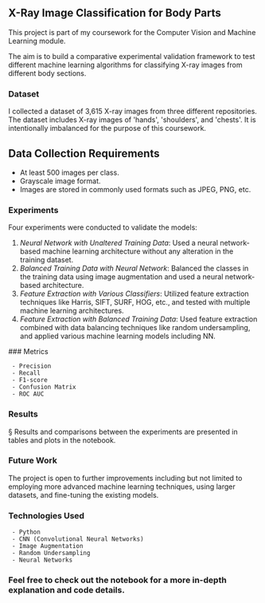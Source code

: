 

## X-Ray Image Classification for Body Parts

This project is part of my coursework for the Computer Vision and Machine Learning module.

The aim is to build a comparative experimental validation framework to test different machine learning algorithms for classifying X-ray images from different body sections.

### Dataset

I collected a dataset of 3,615 X-ray images from three different repositories. The dataset includes X-ray images of 'hands', 'shoulders', and 'chests'. It is intentionally imbalanced for the purpose of this coursework.

## Data Collection Requirements

 - At least 500 images per class.
 - Grayscale image format.
 - Images are stored in commonly used formats such as JPEG, PNG, etc.

### Experiments

Four experiments were conducted to validate the models:

1. *Neural Network with Unaltered Training Data*: Used a neural network-based machine learning architecture without any alteration in the training dataset.
2. *Balanced Training Data with Neural Network*: Balanced the classes in the training data using image augmentation and used a neural network-based architecture.
3. *Feature Extraction with Various Classifiers*: Utilized feature extraction techniques like Harris, SIFT, SURF, HOG, etc., and tested with multiple machine learning architectures.
4. *Feature Extraction with Balanced Training Data*: Used feature extraction combined with data balancing techniques like random undersampling, and applied various machine learning models including NN.

### Metrics
    
     - Precision
     - Recall
     - F1-score
     - Confusion Matrix
     - ROC AUC


### Results
§
Results and comparisons between the experiments are presented in tables and plots in the notebook.

### Future Work

The project is open to further improvements including but not limited to employing more advanced machine learning techniques, using larger datasets, and fine-tuning the existing models.

### Technologies Used

     - Python
     - CNN (Convolutional Neural Networks)
     - Image Augmentation
     - Random Undersampling
     - Neural Networks


### Feel free to check out the notebook for a more in-depth explanation and code details.
